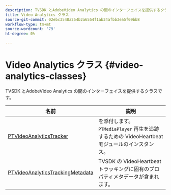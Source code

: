 ```yaml
---
description: TVSDK とAdobeVideo Analytics の間のインターフェイスを提供するクラスです。
title: Video Analytics クラス
source-git-commit: 02ebc3548a254b2a6554f1ab34afbb3ea5f09bb8
workflow-type: tm+mt
source-wordcount: '79'
ht-degree: 0%

---
```


# Video Analytics クラス {#video-analytics-classes}

TVSDK とAdobeVideo Analytics の間のインターフェイスを提供するクラスです。

| **名前** | **説明** |
|---|---|
| [PTVideoAnalyticsTracker](https://help.adobe.com/en_US/primetime/api/psdk/vhl_tvsdk_ios/Classes/PTVideoAnalyticsTracker.html) | を添付します。 `PTMediaPlayer` 再生を追跡するための VideoHeartbeat モジュールのインスタンス。 |
| [PTVideoAnalyticsTrackingMetadata](https://help.adobe.com/en_US/primetime/api/psdk/vhl_tvsdk_ios/Classes/PTVideoAnalyticsTrackingMetadata.html) | TVSDK の VideoHeartbeat トラッキングに固有のプロパティメタデータが含まれます。 |
